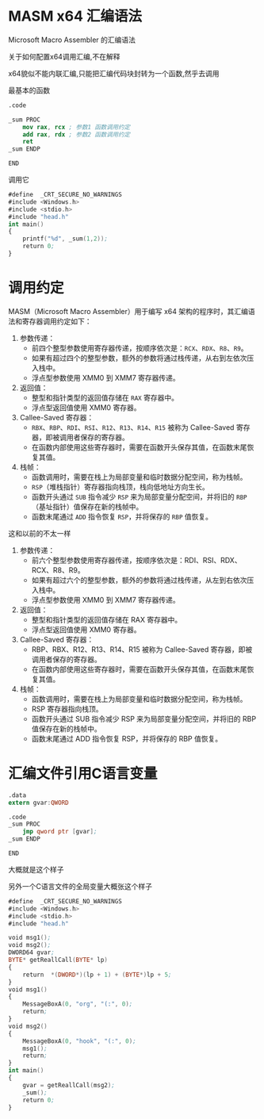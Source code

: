 # MASM x64 汇编语法

Microsoft Macro Assembler 的汇编语法

关于如何配置x64调用汇编,不在解释

x64貌似不能内联汇编,只能把汇编代码块封转为一个函数,然乎去调用

最基本的函数

```nasm
.code

_sum PROC
    mov rax, rcx ; 参数1 函数调用约定
    add rax, rdx ; 参数2 函数调用约定
    ret
_sum ENDP

END
```

调用它

```nasm
#define  _CRT_SECURE_NO_WARNINGS
#include <Windows.h>
#include <stdio.h>
#include "head.h"
int main()
{   
	printf("%d", _sum(1,2));
	return 0;
}
```



# 调用约定

MASM（Microsoft Macro Assembler）用于编写 x64 架构的程序时，其汇编语法和寄存器调用约定如下：

1. 参数传递：
    - 前四个整型参数使用寄存器传递，按顺序依次是：`RCX`、`RDX`、`R8`、`R9`。
    - 如果有超过四个的整型参数，额外的参数将通过栈传递，从右到左依次压入栈中。
    - 浮点型参数使用 XMM0 到 XMM7 寄存器传递。
2. 返回值：
    - 整型和指针类型的返回值存储在 `RAX` 寄存器中。
    - 浮点型返回值使用 XMM0 寄存器。
3. Callee-Saved 寄存器：
    - `RBX`、`RBP`、`RDI`、`RSI`、`R12`、`R13`、`R14`、`R15` 被称为 Callee-Saved 寄存器，即被调用者保存的寄存器。
    - 在函数内部使用这些寄存器时，需要在函数开头保存其值，在函数末尾恢复其值。
4. 栈帧：
    - 函数调用时，需要在栈上为局部变量和临时数据分配空间，称为栈帧。
    - `RSP`（堆栈指针）寄存器指向栈顶，栈向低地址方向生长。
    - 函数开头通过 `SUB` 指令减少 `RSP` 来为局部变量分配空间，并将旧的 `RBP`（基址指针）值保存在新的栈帧中。
    - 函数末尾通过 `ADD` 指令恢复 `RSP`，并将保存的 `RBP` 值恢复。
    

这和以前的不太一样

1. 参数传递：
    - 前六个整型参数使用寄存器传递，按顺序依次是：RDI、RSI、RDX、RCX、R8、R9。
    - 如果有超过六个的整型参数，额外的参数将通过栈传递，从左到右依次压入栈中。
    - 浮点型参数使用 XMM0 到 XMM7 寄存器传递。
2. 返回值：
    - 整型和指针类型的返回值存储在 RAX 寄存器中。
    - 浮点型返回值使用 XMM0 寄存器。
3. Callee-Saved 寄存器：
    - RBP、RBX、R12、R13、R14、R15 被称为 Callee-Saved 寄存器，即被调用者保存的寄存器。
    - 在函数内部使用这些寄存器时，需要在函数开头保存其值，在函数末尾恢复其值。
4. 栈帧：
    - 函数调用时，需要在栈上为局部变量和临时数据分配空间，称为栈帧。
    - RSP 寄存器指向栈顶。
    - 函数开头通过 SUB 指令减少 RSP 来为局部变量分配空间，并将旧的 RBP 值保存在新的栈帧中。
    - 函数末尾通过 ADD 指令恢复 RSP，并将保存的 RBP 值恢复。
    

# 汇编文件引用C语言变量

```nasm
.data
extern gvar:QWORD

.code
_sum PROC
    jmp qword ptr [gvar];
_sum ENDP

END
```

大概就是这个样子

另外一个C语言文件的全局变量大概张这个样子

```nasm
#define  _CRT_SECURE_NO_WARNINGS
#include <Windows.h>
#include <stdio.h>
#include "head.h"

void msg1();
void msg2();
DWORD64 gvar;
BYTE* getReallCall(BYTE* lp)
{
	return  *(DWORD*)(lp + 1) + (BYTE*)lp + 5;
}
void msg1()
{
	MessageBoxA(0, "org", "(:", 0);
	return;
}
void msg2()
{
	MessageBoxA(0, "hook", "(:", 0);
	msg1();
	return;
}
int main()
{
	gvar = getReallCall(msg2);
	_sum();
	return 0;
}
```